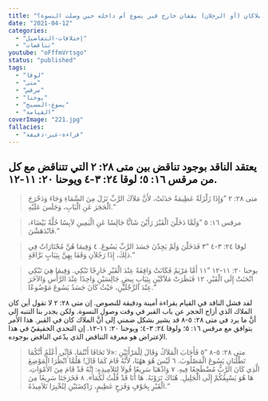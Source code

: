 ```yaml
---
title: "الإعتراض ٢٢١، هل كان الملاكان (أو الرجلان) يقفان خارج قبر يسوع أم داخله حين وصلت النسوة؟"
date: "2021-04-12"
categories:
  - "إختلافات-التفاصيل"
  - "تناقضات"
youtube: "oFffmVrtsgo"
status: "published"
tags:
  - "لوقا"
  - "متى"
  - "مرقس"
  - "يوحنا"
  - "يسوع-المسيح"
  - "القيامة"
coverImage: "221.jpg"
fallacies:
  - "قراءة-غير-دقيقة"
---
```


## **يعتقد الناقد بوجود تناقض بين متى ٢٨: ٢ التي تتناقض مع كل من مرقس ١٦: ٥؛ لوقا ٢٤: ٣-٤ ويوحنا ٢٠: ١١-١٢.**

> متى ٢٨: ٢ ”وَإِذَا زَلْزَلَةٌ عَظِيمَةٌ حَدَثَتْ، لأَنَّ مَلاَكَ الرَّبِّ نَزَلَ مِنَ السَّمَاءِ وَجَاءَ وَدَحْرَجَ الْحَجَرَ عَنِ الْبَابِ، وَجَلَسَ عَلَيْهِ.“

> مرقس ١٦: ٥ ”وَلَمَّا دَخَلْنَ الْقَبْرَ رَأَيْنَ شَابًّا جَالِسًا عَنِ الْيَمِينِ لاَبِسًا حُلَّةً بَيْضَاءَ، فَانْدَهَشْنَ.“

> لوقا ٢٤: ٣-٤ ”٣ فَدَخَلْنَ وَلَمْ يَجِدْنَ جَسَدَ الرَّبِّ يَسُوعَ. ٤ وَفِيمَا هُنَّ مُحْتَارَاتٌ فِي ذلِكَ، إِذَا رَجُلاَنِ وَقَفَا بِهِنَّ بِثِيَابٍ بَرَّاقَةٍ.“

> يوحنا ٢٠: ١١-١٢ ”١١ أَمَّا مَرْيَمُ فَكَانَتْ وَاقِفَةً عِنْدَ الْقَبْرِ خَارِجًا تَبْكِي. وَفِيمَا هِيَ تَبْكِي انْحَنَتْ إِلَى الْقَبْرِ، ١٢ فَنَظَرَتْ مَلاَكَيْنِ بِثِيَابٍ بِيضٍ جَالِسَيْنِ وَاحِدًا عِنْدَ الرَّأْسِ وَالآخَرَ عِنْدَ الرِّجْلَيْنِ، حَيْثُ كَانَ جَسَدُ يَسُوعَ مَوْضُوعًا.“

لقد فشل الناقد في القيام بقراءة أمينة ودقيقة للنصوص. إن متى ٢٨: ٢ لا تقول أين كان الملاك الذي أزاح الحجر عن باب القبر في وقت وصول النسوة. ولكن يجدر بنا التنبه إلى أنَّ ما يرد في متى ٢٨: ٥-٨ قد يشير بشكل ضمني إلى أنَّ الملاك كان في القبر. هذا الأمر يتوافق مع مرقس ١٦: ٥؛ ولوقا ٢٤: ٣-٤؛ ويوحنا ٢٠: ١١-١٢. إن التحدي الحقيقيّ في هذا الإعتراض هو معرفة التناقض الذي يدّعي الناقض بوجوده.

> متى ٢٨: ٥-٨ ”٥ فَأَجَابَ الْمَلاَكُ وَقَالَ لِلْمَرْأَتَيْنِ :«لاَ تَخَافَا أَنْتُمَا، فَإِنِّي أَعْلَمُ أَنَّكُمَا تَطْلُبَانِ يَسُوعَ الْمَصْلُوبَ. ٦ لَيْسَ هُوَ ههُنَا، لأَنَّهُ قَامَ كَمَا قَالَ! هَلُمَّا انْظُرَا الْمَوْضِعَ الَّذِي كَانَ الرَّبُّ مُضْطَجِعًا فِيهِ. ٧ وَاذْهَبَا سَرِيعًا قُولاَ لِتَلاَمِيذِهِ: إِنَّهُ قَدْ قَامَ مِنَ الأَمْوَاتِ. هَا هُوَ يَسْبِقُكُمْ إِلَى الْجَلِيلِ. هُنَاكَ تَرَوْنَهُ. هَا أَنَا قَدْ قُلْتُ لَكُمَا». ٨ فَخَرَجَتَا سَرِيعًا مِنَ الْقَبْرِ بِخَوْفٍ وَفَرَحٍ عَظِيمٍ، رَاكِضَتَيْنِ لِتُخْبِرَا تَلاَمِيذَهُ.“
